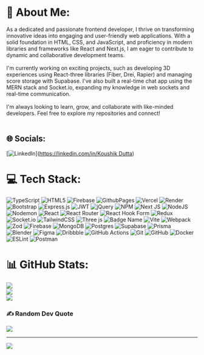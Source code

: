 # 💫 About Me:
As a dedicated and passionate frontend developer, I thrive on transforming innovative ideas into engaging and user-friendly web applications. With a solid foundation in HTML, CSS, and JavaScript, and proficiency in modern libraries and frameworks like React and Next.js, I am eager to contribute to dynamic and collaborative development teams.<br><br>I'm currently working on exciting projects, such as developing 3D experiences using React-three libraries (Fiber, Drei, Rapier) and managing score storage with Supabase. I've also built a real-time chat app using the MERN stack and Socket.io, expanding my knowledge in web sockets and real-time communication.<br><br>I'm always looking to learn, grow, and collaborate with like-minded developers. Feel free to explore my repositories and connect!<br><br>


## 🌐 Socials:
[![LinkedIn](https://img.shields.io/badge/LinkedIn-%230077B5.svg?logo=linkedin&logoColor=white)]([https://linkedin.com/in/Koushik Dutta](https://www.linkedin.com/in/koushik-dutta-71061a282/)) 

# 💻 Tech Stack:
![TypeScript](https://img.shields.io/badge/typescript-%23007ACC.svg?style=for-the-badge&logo=typescript&logoColor=white) ![HTML5](https://img.shields.io/badge/html5-%23E34F26.svg?style=for-the-badge&logo=html5&logoColor=white) ![Firebase](https://img.shields.io/badge/firebase-%23039BE5.svg?style=for-the-badge&logo=firebase) ![GithubPages](https://img.shields.io/badge/github%20pages-121013?style=for-the-badge&logo=github&logoColor=white) ![Vercel](https://img.shields.io/badge/vercel-%23000000.svg?style=for-the-badge&logo=vercel&logoColor=white) ![Render](https://img.shields.io/badge/Render-%46E3B7.svg?style=for-the-badge&logo=render&logoColor=white) ![Bootstrap](https://img.shields.io/badge/bootstrap-%238511FA.svg?style=for-the-badge&logo=bootstrap&logoColor=white) ![Express.js](https://img.shields.io/badge/express.js-%23404d59.svg?style=for-the-badge&logo=express&logoColor=%2361DAFB) ![JWT](https://img.shields.io/badge/JWT-black?style=for-the-badge&logo=JSON%20web%20tokens) ![jQuery](https://img.shields.io/badge/jquery-%230769AD.svg?style=for-the-badge&logo=jquery&logoColor=white) ![NPM](https://img.shields.io/badge/NPM-%23CB3837.svg?style=for-the-badge&logo=npm&logoColor=white) ![Next JS](https://img.shields.io/badge/Next-black?style=for-the-badge&logo=next.js&logoColor=white) ![NodeJS](https://img.shields.io/badge/node.js-6DA55F?style=for-the-badge&logo=node.js&logoColor=white) ![Nodemon](https://img.shields.io/badge/NODEMON-%23323330.svg?style=for-the-badge&logo=nodemon&logoColor=%BBDEAD) ![React](https://img.shields.io/badge/react-%2320232a.svg?style=for-the-badge&logo=react&logoColor=%2361DAFB) ![React Router](https://img.shields.io/badge/React_Router-CA4245?style=for-the-badge&logo=react-router&logoColor=white) ![React Hook Form](https://img.shields.io/badge/React%20Hook%20Form-%23EC5990.svg?style=for-the-badge&logo=reacthookform&logoColor=white) ![Redux](https://img.shields.io/badge/redux-%23593d88.svg?style=for-the-badge&logo=redux&logoColor=white) ![Socket.io](https://img.shields.io/badge/Socket.io-black?style=for-the-badge&logo=socket.io&badgeColor=010101) ![TailwindCSS](https://img.shields.io/badge/tailwindcss-%2338B2AC.svg?style=for-the-badge&logo=tailwind-css&logoColor=white) ![Three js](https://img.shields.io/badge/threejs-black?style=for-the-badge&logo=three.js&logoColor=white) ![Badge Name](https://img.shields.io/badge/tRPC-%232596BE.svg?style=for-the-badge&logo=tRPC&logoColor=white) ![Vite](https://img.shields.io/badge/vite-%23646CFF.svg?style=for-the-badge&logo=vite&logoColor=white) ![Webpack](https://img.shields.io/badge/webpack-%238DD6F9.svg?style=for-the-badge&logo=webpack&logoColor=black) ![Zod](https://img.shields.io/badge/zod-%233068b7.svg?style=for-the-badge&logo=zod&logoColor=white) ![Firebase](https://img.shields.io/badge/firebase-a08021?style=for-the-badge&logo=firebase&logoColor=ffcd34) ![MongoDB](https://img.shields.io/badge/MongoDB-%234ea94b.svg?style=for-the-badge&logo=mongodb&logoColor=white) ![Postgres](https://img.shields.io/badge/postgres-%23316192.svg?style=for-the-badge&logo=postgresql&logoColor=white) ![Supabase](https://img.shields.io/badge/Supabase-3ECF8E?style=for-the-badge&logo=supabase&logoColor=white) ![Prisma](https://img.shields.io/badge/Prisma-3982CE?style=for-the-badge&logo=Prisma&logoColor=white) ![Blender](https://img.shields.io/badge/blender-%23F5792A.svg?style=for-the-badge&logo=blender&logoColor=white) ![Figma](https://img.shields.io/badge/figma-%23F24E1E.svg?style=for-the-badge&logo=figma&logoColor=white) ![Dribbble](https://img.shields.io/badge/Dribbble-EA4C89?style=for-the-badge&logo=dribbble&logoColor=white) ![GitHub Actions](https://img.shields.io/badge/github%20actions-%232671E5.svg?style=for-the-badge&logo=githubactions&logoColor=white) ![Git](https://img.shields.io/badge/git-%23F05033.svg?style=for-the-badge&logo=git&logoColor=white) ![GitHub](https://img.shields.io/badge/github-%23121011.svg?style=for-the-badge&logo=github&logoColor=white) ![Docker](https://img.shields.io/badge/docker-%230db7ed.svg?style=for-the-badge&logo=docker&logoColor=white) ![ESLint](https://img.shields.io/badge/ESLint-4B3263?style=for-the-badge&logo=eslint&logoColor=white) ![Postman](https://img.shields.io/badge/Postman-FF6C37?style=for-the-badge&logo=postman&logoColor=white)
# 📊 GitHub Stats:
![](https://github-readme-stats.vercel.app/api?username=kaushikdut&theme=dark&hide_border=false&include_all_commits=false&count_private=false)<br/>
![](https://github-readme-streak-stats.herokuapp.com/?user=kaushikdut&theme=dark&hide_border=false)<br/>
![](https://github-readme-stats.vercel.app/api/top-langs/?username=kaushikdut&theme=dark&hide_border=false&include_all_commits=false&count_private=false&layout=compact)

### ✍️ Random Dev Quote
![](https://quotes-github-readme.vercel.app/api?type=horizontal&theme=radical)

---
[![](https://visitcount.itsvg.in/api?id=kaushikdut&icon=0&color=0)](https://visitcount.itsvg.in)

<!-- Proudly created with GPRM ( https://gprm.itsvg.in ) -->
